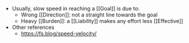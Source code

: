 - Usually, slow speed in reaching a [[Goal]] is due to:
	- Wrong [[Direction]]: not a straight line towards the goal
	- Heavy [[Burden]]: a [[Liability]] makes any effort less [[Effective]]
- Other references
	- https://fs.blog/speed-velocity/